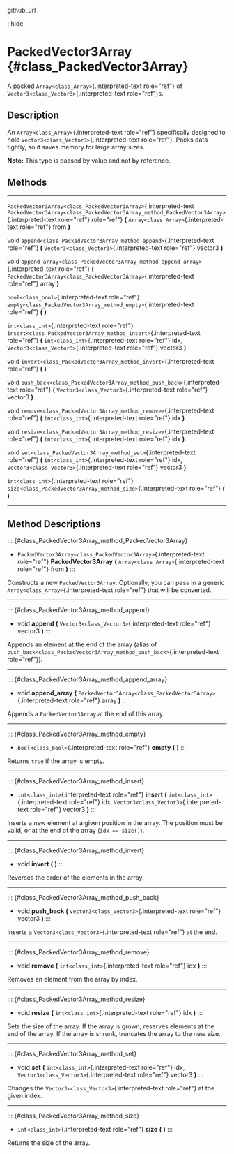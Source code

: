 github\_url

:   hide

PackedVector3Array {#class_PackedVector3Array}
==================

A packed `Array<class_Array>`{.interpreted-text role="ref"} of
`Vector3<class_Vector3>`{.interpreted-text role="ref"}s.

Description
-----------

An `Array<class_Array>`{.interpreted-text role="ref"} specifically
designed to hold `Vector3<class_Vector3>`{.interpreted-text role="ref"}.
Packs data tightly, so it saves memory for large array sizes.

**Note:** This type is passed by value and not by reference.

Methods
-------

  ------------------------------------------------------------------ --------------------------------------------------------------------------------------------
  `PackedVector3Array<class_PackedVector3Array>`{.interpreted-text   `PackedVector3Array<class_PackedVector3Array_method_PackedVector3Array>`{.interpreted-text
  role="ref"}                                                        role="ref"} **(** `Array<class_Array>`{.interpreted-text role="ref"} from **)**

  void                                                               `append<class_PackedVector3Array_method_append>`{.interpreted-text role="ref"} **(**
                                                                     `Vector3<class_Vector3>`{.interpreted-text role="ref"} vector3 **)**

  void                                                               `append_array<class_PackedVector3Array_method_append_array>`{.interpreted-text role="ref"}
                                                                     **(** `PackedVector3Array<class_PackedVector3Array>`{.interpreted-text role="ref"} array
                                                                     **)**

  `bool<class_bool>`{.interpreted-text role="ref"}                   `empty<class_PackedVector3Array_method_empty>`{.interpreted-text role="ref"} **(** **)**

  `int<class_int>`{.interpreted-text role="ref"}                     `insert<class_PackedVector3Array_method_insert>`{.interpreted-text role="ref"} **(**
                                                                     `int<class_int>`{.interpreted-text role="ref"} idx,
                                                                     `Vector3<class_Vector3>`{.interpreted-text role="ref"} vector3 **)**

  void                                                               `invert<class_PackedVector3Array_method_invert>`{.interpreted-text role="ref"} **(** **)**

  void                                                               `push_back<class_PackedVector3Array_method_push_back>`{.interpreted-text role="ref"} **(**
                                                                     `Vector3<class_Vector3>`{.interpreted-text role="ref"} vector3 **)**

  void                                                               `remove<class_PackedVector3Array_method_remove>`{.interpreted-text role="ref"} **(**
                                                                     `int<class_int>`{.interpreted-text role="ref"} idx **)**

  void                                                               `resize<class_PackedVector3Array_method_resize>`{.interpreted-text role="ref"} **(**
                                                                     `int<class_int>`{.interpreted-text role="ref"} idx **)**

  void                                                               `set<class_PackedVector3Array_method_set>`{.interpreted-text role="ref"} **(**
                                                                     `int<class_int>`{.interpreted-text role="ref"} idx,
                                                                     `Vector3<class_Vector3>`{.interpreted-text role="ref"} vector3 **)**

  `int<class_int>`{.interpreted-text role="ref"}                     `size<class_PackedVector3Array_method_size>`{.interpreted-text role="ref"} **(** **)**
  ------------------------------------------------------------------ --------------------------------------------------------------------------------------------

Method Descriptions
-------------------

::: {#class_PackedVector3Array_method_PackedVector3Array}
-   `PackedVector3Array<class_PackedVector3Array>`{.interpreted-text
    role="ref"} **PackedVector3Array** **(**
    `Array<class_Array>`{.interpreted-text role="ref"} from **)**
:::

Constructs a new `PackedVector3Array`. Optionally, you can pass in a
generic `Array<class_Array>`{.interpreted-text role="ref"} that will be
converted.

------------------------------------------------------------------------

::: {#class_PackedVector3Array_method_append}
-   void **append** **(** `Vector3<class_Vector3>`{.interpreted-text
    role="ref"} vector3 **)**
:::

Appends an element at the end of the array (alias of
`push_back<class_PackedVector3Array_method_push_back>`{.interpreted-text
role="ref"}).

------------------------------------------------------------------------

::: {#class_PackedVector3Array_method_append_array}
-   void **append\_array** **(**
    `PackedVector3Array<class_PackedVector3Array>`{.interpreted-text
    role="ref"} array **)**
:::

Appends a `PackedVector3Array` at the end of this array.

------------------------------------------------------------------------

::: {#class_PackedVector3Array_method_empty}
-   `bool<class_bool>`{.interpreted-text role="ref"} **empty** **(**
    **)**
:::

Returns `true` if the array is empty.

------------------------------------------------------------------------

::: {#class_PackedVector3Array_method_insert}
-   `int<class_int>`{.interpreted-text role="ref"} **insert** **(**
    `int<class_int>`{.interpreted-text role="ref"} idx,
    `Vector3<class_Vector3>`{.interpreted-text role="ref"} vector3 **)**
:::

Inserts a new element at a given position in the array. The position
must be valid, or at the end of the array (`idx == size()`).

------------------------------------------------------------------------

::: {#class_PackedVector3Array_method_invert}
-   void **invert** **(** **)**
:::

Reverses the order of the elements in the array.

------------------------------------------------------------------------

::: {#class_PackedVector3Array_method_push_back}
-   void **push\_back** **(** `Vector3<class_Vector3>`{.interpreted-text
    role="ref"} vector3 **)**
:::

Inserts a `Vector3<class_Vector3>`{.interpreted-text role="ref"} at the
end.

------------------------------------------------------------------------

::: {#class_PackedVector3Array_method_remove}
-   void **remove** **(** `int<class_int>`{.interpreted-text role="ref"}
    idx **)**
:::

Removes an element from the array by index.

------------------------------------------------------------------------

::: {#class_PackedVector3Array_method_resize}
-   void **resize** **(** `int<class_int>`{.interpreted-text role="ref"}
    idx **)**
:::

Sets the size of the array. If the array is grown, reserves elements at
the end of the array. If the array is shrunk, truncates the array to the
new size.

------------------------------------------------------------------------

::: {#class_PackedVector3Array_method_set}
-   void **set** **(** `int<class_int>`{.interpreted-text role="ref"}
    idx, `Vector3<class_Vector3>`{.interpreted-text role="ref"} vector3
    **)**
:::

Changes the `Vector3<class_Vector3>`{.interpreted-text role="ref"} at
the given index.

------------------------------------------------------------------------

::: {#class_PackedVector3Array_method_size}
-   `int<class_int>`{.interpreted-text role="ref"} **size** **(** **)**
:::

Returns the size of the array.

